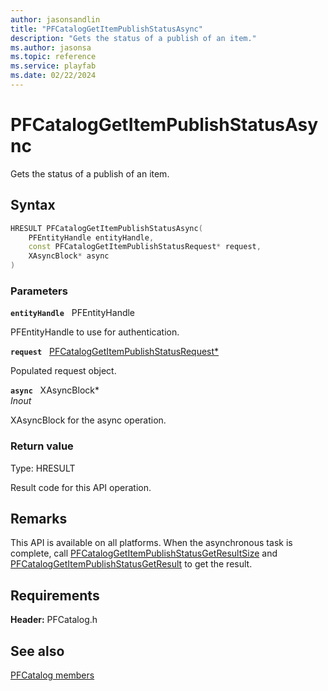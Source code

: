 ```yaml
---
author: jasonsandlin
title: "PFCatalogGetItemPublishStatusAsync"
description: "Gets the status of a publish of an item."
ms.author: jasonsa
ms.topic: reference
ms.service: playfab
ms.date: 02/22/2024
---
```


# PFCatalogGetItemPublishStatusAsync  

Gets the status of a publish of an item.  

## Syntax  
  
```cpp
HRESULT PFCatalogGetItemPublishStatusAsync(  
    PFEntityHandle entityHandle,  
    const PFCatalogGetItemPublishStatusRequest* request,  
    XAsyncBlock* async  
)  
```  
  
### Parameters  
  
**`entityHandle`** &nbsp; PFEntityHandle  
  
PFEntityHandle to use for authentication.  
  
**`request`** &nbsp; [PFCatalogGetItemPublishStatusRequest*](../../pfcatalogtypes/structs/pfcataloggetitempublishstatusrequest.md)  
  
Populated request object.  
  
**`async`** &nbsp; XAsyncBlock*  
*_Inout_*  
  
XAsyncBlock for the async operation.  
  
  
### Return value
Type: HRESULT
  
Result code for this API operation.
  
## Remarks  
  
This API is available on all platforms. When the asynchronous task is complete, call [PFCatalogGetItemPublishStatusGetResultSize](pfcataloggetitempublishstatusgetresultsize.md) and [PFCatalogGetItemPublishStatusGetResult](pfcataloggetitempublishstatusgetresult.md) to get the result.
  
## Requirements  
  
**Header:** PFCatalog.h
  
## See also  
[PFCatalog members](../pfcatalog_members.md)  

  
  
